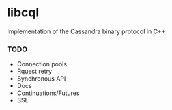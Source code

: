 libcql
======

Implementation of the Cassandra binary protocol in C++

### TODO
- Connection pools
- Rquest retry
- Synchronous API
- Docs
- Continuations/Futures
- SSL
